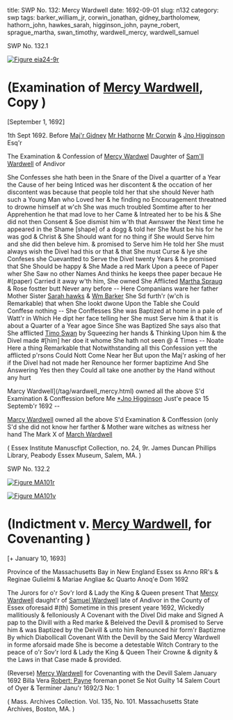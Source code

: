 title: SWP No. 132: Mercy Wardwell
date: 1692-09-01
slug: n132
category: swp
tags: barker_william_jr, corwin_jonathan, gidney_bartholomew, hathorn_john, hawkes_sarah, higginson_john, payne_robert, sprague_martha, swan_timothy, wardwell_mercy, wardwell_samuel




<div markdown class="doc" id="n132.1">

<div class="doc_id">SWP No. 132.1</div>


<span markdown class="figure">[![Figure eia24-9r](archives/essex/eia/gifs/eia24-9r.gif)](archives/essex/eia/large/eia24-9r.jpg)</span>

# (Examination of [Mercy Wardwell](/tag/wardwell_mercy.html), Copy )

[September 1, 1692]

 1th Sept 1692. Before [Maj'r Gidney](/tag/gidney_bartholomew.html) [Mr Hathorne](/tag/hathorn_john.html) [Mr Corwin](/tag/corwin_jonathan.html) & [Jno Higginson](/tag/higginson_john.html) Esq'r

The Examination & Confession of [Mercy Wardwel](/tag/wardwell_mercy.html) Daughter of [Sam'll Wardwell](/tag/wardwell_samuel.html) of Andivor

She Confesses she hath been in the Snare of the Divel a quartter of a Year the Cause of her being Inticed was her discontent & the occation of her discontent was because that people told her that she should Never hath such a Young Man who Loved her & he finding no Encouragement threatned to drowne himself at w'ch She was much troubled Somtime after to her Apprehention he that mad love to her Came & Intreated her to be his & She did not then Consent & Soe dismist him w'th that Awnswer the Next time he appeared in the Shame [shape] of a dogg & told her She Must be his for he was god & Christ & She Should want for no thing if She would Serve him and she did then beleve him. & promised to Serve him He told her She must always wish the Divel had this or that & that She must Curse & lye she Confeses she Cuevantted to Serve the Divel twenty Years & he promised that She Should be happy & She Made a red Mark Upon a peece of Paper wher She Saw no other Names And thinks he keeps thee paper becaue He #(paper) Carried it away w'th him, She owned She Afflicted [Martha Spraug](/tag/sprague_martha.html) & Rose fostter butt Never any before -- Here Companians ware her father Mother Sister [Sarah hawks](/tag/hawkes_sarah.html) & [Wm Barker](/tag/barker_william_jr.html) She Sd furth'r (w'ch is Remarkable) that when She lookt dwone Upon the Table she Could Conffese nothing -- She Conffesses She was Baptized at home in a pale of Watt'r in Which He dipt her face telling her She must Serve him & that it is about a Quarter of a Year agoe Since She was Baptized She says also that She afflicted [Timo Swan](/tag/swan_timothy.html) by Squeezing her hands & Thinking Upon him & the Divel made #[him] her doe it whome She hath not seen @ 4 Times -- Noate Here a thing Remarkable that Notwithstanding  all this Confession yett the afflicted p'rsons Could Nott Come Near her But upon the Maj'r asking of her if the Divel had not made her Renounce her former baptizime And She Answering Yes then they Could all take one another by the Hand without any hurt

Marcy Wardwell](/tag/wardwell_mercy.html)
 owned all the 
above S'd Examination & Conffession 
before Me [*Jno Higginson](/tag/higginson_john.html) 
Just'e peace 15 Septemb'r 1692 --

[Marcy Wardwell](/tag/wardwell_mercy.html) owned all the 
above S'd Examination & Conffession 
(only S'd she did not know her farther & Mother 
ware witches as witness her hand
The  Mark X of [March Wardwell](/tag/wardwell_mercy.html) 
 

( Essex Institute Manuscfipt Collection, no. 24, 9r. James Duncan Phillips Library, Peabody Essex Museum, Salem, MA. )

</div>



<div markdown class="doc" id="n132.2">

<div class="doc_id">SWP No. 132.2</div>


<span markdown class="figure">[![Figure MA101r](archives/MA135/small/MA101r.jpg)](archives/MA135/large/MA101r.jpg)</span>

<span markdown class="figure">[![Figure MA101v](archives/MA135/small/MA101v.jpg)](archives/MA135/large/MA101v.jpg)</span>

# (Indictment v. [Mercy Wardwell](/tag/wardwell_mercy.html), for Covenanting )

[+ January 10, 1693]

Province of the Massachusetts Bay in New England Essex ss 
Anno RR's & Reginae Gulielmi & Mariae Angliae &c Quarto Anoq'e Dom 1692 

The Jurors for o'r Sov'r lord & Lady the King & Queen present That [Mercy Wardwell](/tag/wardwell_mercy.html) daught'r of [Samuel Wardwell](/tag/wardwell_samuel.html) late of Andivor in the County of Essex oforesaid #(th) Sometime in this present yeare 1692, Wickedly mallitiously & felloniously A Covenant with the Divel Did make and Signed A pap to the Divill with a Red marke & Beleived the Devill & promised to Serve him & was Baptized by the Deivill & unto him Renounced hir form'r Baptizme By which Diabollicall Covenant With the Devill by the Said Mercy Wardwell in forme aforsaid made She is become a detestable Witch Contrary to the peace of o'r Sov'r lord & Lady the King & Queen Their Crowne & dignity & the Laws in that Case made & provided.

(Reverse) [Mercy Wardwell](/tag/wardwell_mercy.html) for Covenanting with the Devill 
Salem January 1692 
Billa Vera 
[Robert: Payne](/tag/payne_robert.html) foreman 
ponet Se Not Guilty 
14 
Salem Court of Oyer & Terminer Janu'r 1692/3 
No: 1

( Mass. Archives Collection. Vol. 135, No. 101. Massachusetts State Archives, Boston, MA. )


</div>
